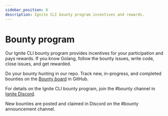 ```yaml
---
sidebar_position: 6
description: Ignite CLI bounty program incentives and rewards. 
---
```


# Bounty program

Our Ignite CLI bounty program provides incentives for your participation and pays rewards. If you know Golang, follow the bounty issues, write code, close issues, and get rewarded.

Do your bounty hunting in our repo. Track new, in-progress, and completed bounties on the [Bounty board](https://github.com/bearnetworkchain/core/projects/5) in GitHub.

For details on the Ignite CLI bounty program, join the #bounty channel in [Ignite Discord](https://discord.com/invite/ignite). 

New bounties are posted and claimed in Discord on the #bounty announcement channel.
